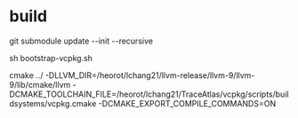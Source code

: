 # build

git submodule update --init --recursive

sh bootstrap-vcpkg.sh


cmake ../ -DLLVM_DIR=/heorot/lchang21/llvm-release/llvm-9/llvm-9/lib/cmake/llvm -DCMAKE_TOOLCHAIN_FILE=/heorot/lchang21/TraceAtlas/vcpkg/scripts/buildsystems/vcpkg.cmake -DCMAKE_EXPORT_COMPILE_COMMANDS=ON

